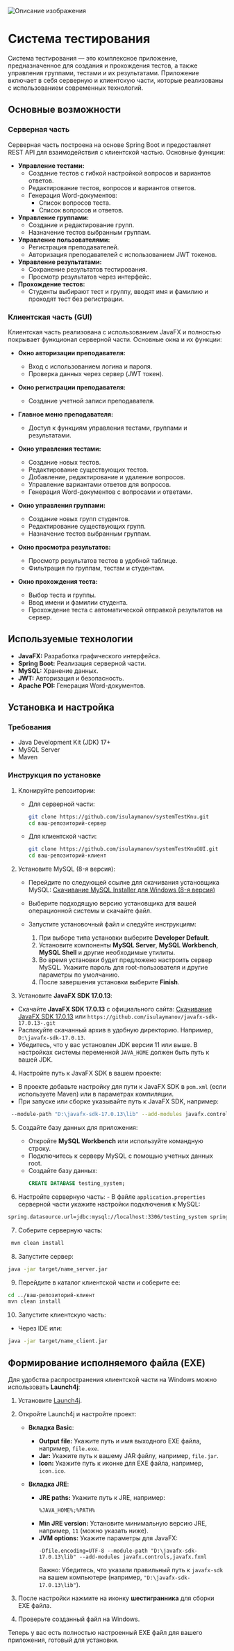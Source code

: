 ![Описание изображения](logo_1.png)
# Система тестирования

Система тестирования — это комплексное приложение, предназначенное для создания и прохождения тестов, а также управления группами, тестами и их результатами. Приложение включает в себя серверную и клиентскую части, которые реализованы с использованием современных технологий.

## Основные возможности

### Серверная часть

Серверная часть построена на основе Spring Boot и предоставляет REST API для взаимодействия с клиентской частью. Основные функции:

- **Управление тестами:**
    - Создание тестов с гибкой настройкой вопросов и вариантов ответов.
    - Редактирование тестов, вопросов и вариантов ответов.
    - Генерация Word-документов:
        - Список вопросов теста.
        - Список вопросов и ответов.
- **Управление группами:**
    - Создание и редактирование групп.
    - Назначение тестов выбранным группам.
- **Управление пользователями:**
    - Регистрация преподавателей.
    - Авторизация преподавателей с использованием JWT токенов.
- **Управление результатами:**
    - Сохранение результатов тестирования.
    - Просмотр результатов через интерфейс.
- **Прохождение тестов:**
    - Студенты выбирают тест и группу, вводят имя и фамилию и проходят тест без регистрации.

### Клиентская часть (GUI)

Клиентская часть реализована с использованием JavaFX и полностью покрывает функционал серверной части. Основные окна и их функции:

- **Окно авторизации преподавателя:**
    - Вход с использованием логина и пароля.
    - Проверка данных через сервер (JWT токен).

- **Окно регистрации преподавателя:**
    - Создание учетной записи преподавателя.

- **Главное меню преподавателя:**
    - Доступ к функциям управления тестами, группами и результатами.

- **Окно управления тестами:**
    - Создание новых тестов.
    - Редактирование существующих тестов.
    - Добавление, редактирование и удаление вопросов.
    - Управление вариантами ответов для вопросов.
    - Генерация Word-документов с вопросами и ответами.

- **Окно управления группами:**
    - Создание новых групп студентов.
    - Редактирование существующих групп.
    - Назначение тестов выбранным группам.

- **Окно просмотра результатов:**
    - Просмотр результатов тестов в удобной таблице.
    - Фильтрация по группам, тестам и студентам.

- **Окно прохождения теста:**
    - Выбор теста и группы.
    - Ввод имени и фамилии студента.
    - Прохождение теста с автоматической отправкой результатов на сервер.

## Используемые технологии

- **JavaFX:** Разработка графического интерфейса.
- **Spring Boot:** Реализация серверной части.
- **MySQL:** Хранение данных.
- **JWT:** Авторизация и безопасность.
- **Apache POI:** Генерация Word-документов.

## Установка и настройка

### Требования

- Java Development Kit (JDK) 17+
- MySQL Server
- Maven

### Инструкция по установке

1. Клонируйте репозитории:
    - Для серверной части:
      ```bash
      git clone https://github.com/isulaymanov/systemTestKnu.git
      cd ваш-репозиторий-сервер
      ```

    - Для клиентской части:
      ```bash
      git clone https://github.com/isulaymanov/systemTestKnuGUI.git
      cd ваш-репозиторий-клиент
      ```

2. Установите MySQL (8-я версия):

    - Перейдите по следующей ссылке для скачивания установщика MySQL:
      [Скачивание MySQL Installer для Windows (8-я версия)](https://dev.mysql.com/downloads/installer/)

    - Выберите подходящую версию установщика для вашей операционной системы и скачайте файл.

    - Запустите установочный файл и следуйте инструкциям:
        1. При выборе типа установки выберите **Developer Default**.
        2. Установите компоненты **MySQL Server**, **MySQL Workbench**, **MySQL Shell** и другие необходимые утилиты.
        3. Во время установки будет предложено настроить сервер MySQL. Укажите пароль для root-пользователя и другие параметры по умолчанию.
        4. После завершения установки выберите **Finish**.

3. Установите **JavaFX SDK 17.0.13**:
- Скачайте **JavaFX SDK 17.0.13** с официального сайта: [Скачивание JavaFX SDK 17.0.13](https://gluonhq.com/products/javafx/) или `https://github.com/isulaymanov/javafx-sdk-17.0.13-.git`
- Распакуйте скачанный архив в удобную директорию. Например, `D:\javafx-sdk-17.0.13`.
- Убедитесь, что у вас установлен JDK версии 11 или выше. В настройках системы переменной `JAVA_HOME` должен быть путь к вашей JDK.

4. Настройте путь к JavaFX SDK в вашем проекте:
- В проекте добавьте настройку для пути к JavaFX SDK в `pom.xml` (если используете Maven) или в параметрах компиляции.
- При запуске или сборке указывайте путь к JavaFX SDK, например:
```bash
 --module-path "D:\javafx-sdk-17.0.13\lib" --add-modules javafx.controls,javafx.fxml 
```

5. Создайте базу данных для приложения:
    - Откройте **MySQL Workbench** или используйте командную строку.
    - Подключитесь к серверу MySQL с помощью учетных данных root.
    - Создайте базу данных:
      ```sql
      CREATE DATABASE testing_system;
      ```

6. Настройте серверную часть: - В файле `application.properties` серверной части укажите настройки подключения к MySQL:
```bash
spring.datasource.url=jdbc:mysql://localhost:3306/testing_system spring.datasource.username=root spring.datasource.password=ваш_пароль spring.jpa.hibernate.ddl-auto=update spring.datasource.driver-class-name=com.mysql.cj.jdbc.Driver spring.datasource.platform=mysql
```

7. Соберите серверную часть:
```bash
 mvn clean install
```

8. Запустите сервер:
```bash
java -jar target/name_server.jar

```

9. Перейдите в каталог клиентской части и соберите ее:
```bash
cd ../ваш-репозиторий-клиент
mvn clean install

```
10. Запустите клиентскую часть:
- Через IDE или:
```bash
java -jar target/name_client.jar
```

## Формирование исполняемого файла (EXE)

Для удобства распространения клиентской части на Windows можно использовать **Launch4j**:

1. Установите [Launch4j](https://launch4j.sourceforge.net/).
2. Откройте Launch4j и настройте проект:
    - **Вкладка Basic**:
        - **Output file:** Укажите путь и имя выходного EXE файла, например, `file.exe`.
        - **Jar:** Укажите путь к вашему JAR файлу, например, `file.jar`.
        - **Icon:** Укажите путь к иконке для EXE файла, например, `icon.ico`.

    - **Вкладка JRE**:
        - **JRE paths:** Укажите путь к JRE, например:
          ```
          %JAVA_HOME%;%PATH%
          ```
        - **Min JRE version:** Установите минимальную версию JRE, например, `11` (можно указать ниже).
        - **JVM options:** Укажите параметры для JavaFX:
          ```
          -Dfile.encoding=UTF-8 --module-path "D:\javafx-sdk-17.0.13\lib" --add-modules javafx.controls,javafx.fxml
          ```
          Важно: Убедитесь, что указали правильный путь к `javafx-sdk` на вашем компьютере (например, `"D:\javafx-sdk-17.0.13\lib"`).

3. После настройки нажмите на иконку **шестигранника** для сборки EXE файла.
4. Проверьте созданный файл на Windows.

Теперь у вас есть полностью настроенный EXE файл для вашего приложения, готовый для  установки.